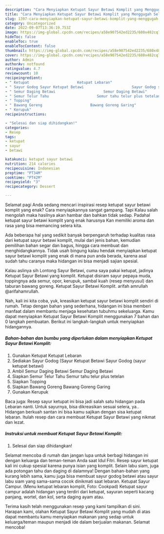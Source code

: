 ```yaml
---
description: "Cara Menyiapkan Ketupat Sayur Betawi Komplit yang Menggugah Selera, Buat Buka Puasa}"
title: "Cara Menyiapkan Ketupat Sayur Betawi Komplit yang Menggugah Selera, Buat Buka Puasa}"
slug: 1397-cara-menyiapkan-ketupat-sayur-betawi-komplit-yang-menggugah-selera-buat-buka-puasa
category: Uncategorized
date: 2022-09-07T13:36:19.753Z
image: https://img-global.cpcdn.com/recipes/a58e907542ed2235/680x482cq70/ketupat-sayur-betawi-komplit-foto-resep-utama.jpg
hideToc: false
enableToc: true
enableTocContent: false
thumbnail: https://img-global.cpcdn.com/recipes/a58e907542ed2235/680x482cq70/ketupat-sayur-betawi-komplit-foto-resep-utama.jpg
cover: https://img-global.cpcdn.com/recipes/a58e907542ed2235/680x482cq70/ketupat-sayur-betawi-komplit-foto-resep-utama.jpg
author: Admin
authorAv: notfound
ratingvalue: 4.7
reviewcount: 10
recipeingredient:
- " Ketupat                      Ketupat Lebaran"
- " Sayur Godog Sayur Ketupat Betawi                      Sayur Godog sayur ketupat betawi"
- " Semur Daging Betawi                      Semur Daging Betawi"
- " Semur Telur Tahu                      Semur tahu telur plus tetelan"
- " Topping"
- " Bawang Goreng                      Bawang Goreng Garing"
- " Kerupuk"
recipeinstructions:

- "Selesai dan siap dihidangkan!"
categories:
- Resep
tags:
- ketupat
- sayur
- betawi

katakunci: ketupat sayur betawi 
nutrition: 214 calories
recipecuisine: Indonesian
preptime: "PT34M"
cooktime: "PT42M"
recipeyield: "3"
recipecategory: Dessert

---
```



Selamat pagi Anda sedang mencari inspirasi resep ketupat sayur betawi komplit yang enak? Cara menyiapkannya sangat gampang. Tapi Kalau salah mengolah maka hasilnya akan hambar dan bahkan tidak sedap. Padahal ketupat sayur betawi komplit yang enak harusnya Kan memiliki aroma dan rasa yang bisa memancing selera kita.


Ada beberapa hal yang sedikit banyak berpengaruh terhadap kualitas rasa dari ketupat sayur betawi komplit, mulai dari jenis bahan, kemudian pemilihan bahan segar dan bagus, hingga cara membuat dan menghidangkannya. Tidak usah bingung kalau hendak menyiapkan ketupat sayur betawi komplit yang enak di mana pun anda berada, karena asal sudah tahu caranya maka hidangan ini bisa menjadi sajian spesial.

Kalau aslinya sih Lontong Sayur Betawi, cuma saya pakai ketupat, jadinya Ketupat Sayur Betawi yang komplit. Ketupat disiram sayur pepaya muda, toppingnya ada semur, opor, kerupuk, sambal kuah (resep menyusul) dan taburan bawang goreng. Ketupat Sayur Betawi Komplit. arifah amrullah @arifahamrullah.


Nah, kali ini kita coba, yuk, kreasikan ketupat sayur betawi komplit sendiri di rumah. Tetap dengan bahan yang sederhana, hidangan ini bisa memberi manfaat dalam membantu menjaga kesehatan tubuhmu sekeluarga. Kamu dapat menyiapkan Ketupat Sayur Betawi Komplit menggunakan 7 bahan dan 0 langkah pembuatan. Berikut ini langkah-langkah untuk menyiapkan hidangannya.

<!--inarticleads1-->

##### Bahan-bahan dan bumbu yang diperlukan dalam menyiapkan Ketupat Sayur Betawi Komplit:

1. Gunakan  Ketupat                      Ketupat Lebaran
1. Sediakan  Sayur Godog (Sayur Ketupat Betawi                      Sayur Godog (sayur ketupat betawi)
1. Ambil  Semur Daging Betawi                      Semur Daging Betawi
1. Siapkan  Semur Telur Tahu                      Semur tahu telur plus tetelan
1. Siapkan  Topping
1. Siapkan  Bawang Goreng                      Bawang Goreng Garing
1. Gunakan  Kerupuk


Baca juga: Resep sayur ketupat ini bisa jadi salah satu hidangan pada Lebaran nanti. Untuk sayurnya, bisa dikreasikan sesuai selera, ya.. Hidangan berkuah santan ini bisa kamu sajikan dengan sisa ketupat lebaran. Itulah resep dan cara membuat Ketupat Sayur Betawi yang nikmat dan lezat. 

<!--inarticleads2-->

##### Instruksi untuk membuat Ketupat Sayur Betawi Komplit:


1. Selesai dan siap dihidangkan!

Selamat mencoba di rumah dan jangan lupa untuk berbagi hidangan ini dengan keluarga dan teman-teman Anda saat Idul Fitri. Resep sayur ketupat kali ini cukup spesial karena punya isian yang komplit. Selain labu siam, juga ada potongan tahu dan daging di dalamnya! Dengan bahan-bahan yang kurang lebih sama, kamu juga bisa membuat sayur godog betawi atau sayur labu siam yang sama-sama cocok dinikmati saat lebaran. Ketupat Sayur Campur. (Menu ketupat lebaran komplit, Foto: Cookpad) Ketupat sayur campur adalah hidangan yang terdiri dari ketupat, sayuran seperti kacang panjang, wortel, dan kol, serta daging ayam atau. 

Terima kasih telah menggunakan resep yang kami tampilkan di sini. Harapan kami, olahan Ketupat Sayur Betawi Komplit yang mudah di atas dapat membantu kamu menyiapkan makanan yang sedap untuk keluarga/teman maupun menjadi ide dalam berjualan makanan. Selamat mencoba!
